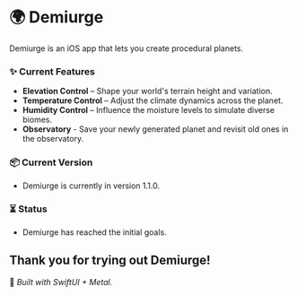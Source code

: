 # 🌍 Demiurge

Demiurge is an iOS app that lets you create procedural planets.

### ✨ Current Features

- **Elevation Control** – Shape your world's terrain height and variation.
- **Temperature Control** – Adjust the climate dynamics across the planet.
- **Humidity Control** – Influence the moisture levels to simulate diverse biomes.
- **Observatory** - Save your newly generated planet and revisit old ones in the observatory.

### 📦 Current Version
- Demiurge is currently in version 1.1.0.

### ⏳ Status
- Demiurge has reached the initial goals.


Thank you for trying out Demiurge!
---

🧪 *Built with SwiftUI + Metal.*
